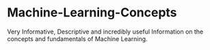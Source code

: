 # Machine-Learning-Concepts
Very Informative, Descriptive and incredibly useful Information on the concepts and fundamentals of Machine Learning.
